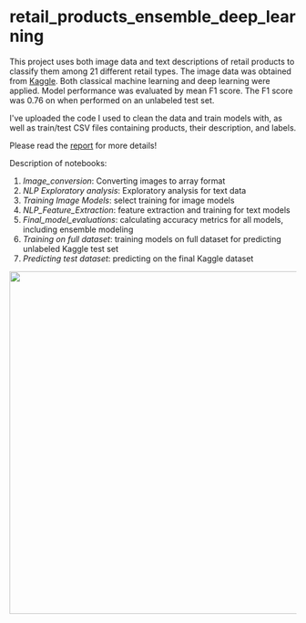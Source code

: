 # retail_products_ensemble_deep_learning

This project uses both image data and text descriptions of retail products to classify them among 21 different retail types. The image data was obtained from [Kaggle](https://www.kaggle.com/c/retail-products-classification/data). Both classical machine learning and deep learning were applied. Model performance was evaluated by mean F1 score. The F1 score was 0.76 on when performed on an unlabeled test set. 

I've uploaded the code I used to clean the data and train models with, as well as train/test CSV files containing products, their description, and labels.  

Please read the [report](https://github.com/sheensta/retail_products_ensemble_deep_learning/blob/be521c617597f6511ad7c6cb83e77b5efbcaddf7/Sean_Zhang_Retail_products_MLreport_ACM.pdf) for more details!

Description of notebooks:

1) _Image_conversion_: Converting images to array format
2) _NLP Exploratory analysis_: Exploratory analysis for text data
3) _Training Image Models_: select training for image models
4) _NLP_Feature_Extraction_: feature extraction and training for text models
5) _Final_model_evaluations_: calculating accuracy metrics for all models, including ensemble modeling
6) _Training on full dataset_: training models on full dataset for predicting unlabeled Kaggle test set
7) _Predicting test dataset_: predicting on the final Kaggle dataset

<img src='https://user-images.githubusercontent.com/60722023/111910168-a79ec780-8a36-11eb-8383-db61c0815aa1.png' width = "600">
